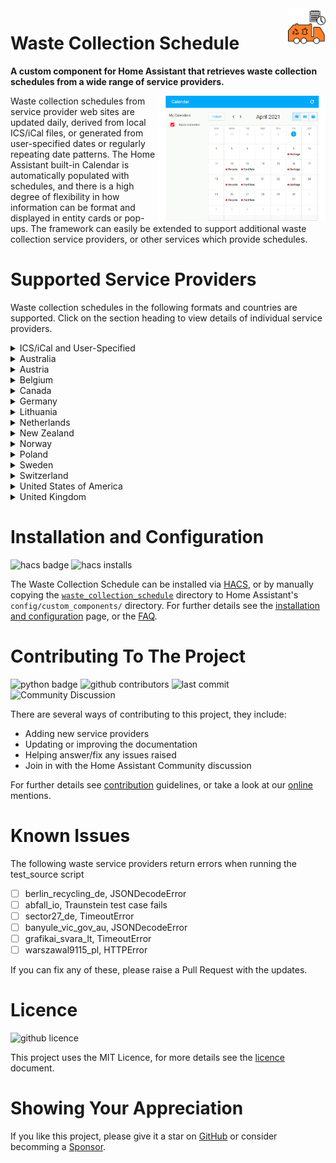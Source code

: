 <!-- GitHub Markdown Reference: https://docs.github.com/en/get-started/writing-on-github/getting-started-with-writing-and-formatting-on-github -->

<img src="/images/icon.png" alt="Waste Collection Schedule logo" title="Waste Collection Schedule" align="right" height="60" />

# Waste Collection Schedule

**A custom component for Home Assistant that retrieves waste collection schedules from a wide range of service providers.**

<img src="/images/wcs_animated.gif" alt="Waste Collection Schedule animation" title="Waste Collection Schedule" align="right" height="200" />
Waste collection schedules from service provider web sites are updated daily, derived from local ICS/iCal files, or generated from user-specified dates or regularly repeating date patterns. The Home Assistant built-in Calendar is automatically populated with schedules, and there is a high degree of flexibility in how information can be format and displayed in entity cards or pop-ups. The framework can easily be extended to support additional waste collection service providers, or other services which provide schedules.

# Supported Service Providers

Waste collection schedules in the following formats and countries are supported. Click on the section heading to view details of individual service providers.

<details>
<summary>ICS/iCal and User-Specified</summary>
<p>

- [Generic ICS / iCal File](/doc/source/ics.md)
- [User Specified](/doc/source/static.md)
</p>
</details>

<details>
<summary>Australia</summary>
<p>

- [Banyule City Council](/doc/source/banyule_vic_gov_au.md)
- [Belmont City Council](/doc/source/belmont_wa_gov_au.md)
- [Brisbane City Council](/doc/source/brisbane_qld_gov_au.md)
- [Campbelltown City Council](/doc/source/campbelltown_nsw_gov_au.md)
- [City of Canada Bay Council](/doc/source/canadabay_nsw_gov_au.md)
- [Inner West Council (NSW)](/doc/source/innerwest_nsw_gov_au.md)
- [Ku-ring-gai Council](/doc/source/kuringgai_nsw_gov_au.md)
- [Macedon Ranges Shire Council, Melbourne](/doc/source/mrsc_vic_gov_au.md)
- [Maroondah City Council](/doc/source/maroondah_vic_gov_au.md)
- [Melton City Council, Melbourne](/doc/source/melton_vic_gov_au.md)
- [Nillumbik Shire Council](/doc/source/nillumbik_vic_gov_au.md)
- [North Adelaide Waste Management Authority, South Australia](/doc/source/nawma_sa_gov_au.md)
- [RecycleSmart](/doc/source/recyclesmart_com.md)
- [Stonnington City Council, Melbourne](/doc/source/stonnington_vic_gov_au.md)
- [The Hills Council, Sydney](/doc/source/thehills_nsw_gov_au.md)
- [Wyndham City Council, Melbourne](/doc/source/wyndham_vic_gov_au.md)
</p>
</details>

<details>
<summary>Austria</summary>
<p>

- [BMV.at](/doc/source/bmv_at.md)
- [Data.Umweltprofis](/doc/source/data_umweltprofis_at.md)
- [Korneuburg Stadtservice](/doc/source/korneuburg_stadtservice_at.md)
- [WSZ-Moosburg.at](/doc/source/wsz_moosburg_at.md)
</p>
</details>

<details>
<summary>Belgium</summary>
<p>

- [Hygea.be](/doc/source/hygea_be.md)
- [Recycle! / RecycleApp.be](/doc/source/recycleapp_be.md)
</p>
</details>

<details>
<summary>Canada</summary>
<p>

- [City of Toronto](/doc/source/toronto_ca.md)
</p>
</details>

<details>
<summary>Germany</summary>
<p>

- [Abfall.IO / AbfallPlus.de](/doc/source/abfall_io.md)
- [AbfallNavi.de (RegioIT.de)](/doc/source/abfallnavi_de.md)
- [Abfallkalender Würzburg](/doc/source/wuerzburg_de.md)
- [Abfalltermine Forchheim](/doc/source/abfalltermine_forchheim_de.md)
- [Abfallwirtschaft Bremen](/doc/source/c_trace_de.md)
- [Abfallwirtschaft Landkreis Harburg](/doc/source/aw_harburg_de.md)
- [Abfallwirtschaft Landkreis Wolfenbüttel](/doc/source/alw_wf_de.md)
- [Abfallwirtschaft Neckar-Odenwald-Kreis](/doc/source/awn_de.md)
- [Abfallwirtschaft Rendsburg](/doc/source/awr_de.md)
- [Abfallwirtschaft Stuttgart](/doc/source/stuttgart_de.md)
- [Abfallwirtschaft Südholstein](/doc/source/awsh_de.md)
- [Abfallwirtschaft Zollernalbkreis](/doc/source/abfall_zollernalbkreis_de.md)
- [Alb-Donau-Kreis](/doc/source/buergerportal_de.md)
- [ART Trier](/doc/source/art_trier_de.md)
- [AWB Bad Kreuznach](/doc/source/awb_bad_kreuznach_de.md)
- [AWB Esslingen](/doc/source/awb_es_de.md)
- [AWB Landkreis Augsburg](/doc/source/c_trace_de.md)
- [AWB Limburg-Weilburg](/doc/source/awb_lm_de.md)
- [AWB Oldenburg](/doc/source/awb_oldenburg_de.md)
- [AWBKoeln.de](/doc/source/awbkoeln_de.md)
- [AWIDO-online.de](/doc/source/awido_de.md)
- [Berlin-Recycling.de](/doc/source/berlin_recycling_de.md)
- [Bogenschuetz-Entsorgung.de](/doc/source/infeo_at.md)
- [BSR.de / Berliner Stadtreinigungsbetriebe](/doc/source/bsr_de.md)
- [C-Trace.de](/doc/source/c_trace_de.md)
- [Cochem-Zell](/doc/source/cochem_zell_online_de.md)
- [EGN-Abfallkalender.de](/doc/source/egn_abfallkalender_de.md)
- [Erlangen-Höchstadt](/doc/source/erlangen_hoechstadt_de.md)
- [Jumomind.de](/doc/source/jumomind_de.md)
- [KAEV Niederlausitz](/doc/source/kaev_niederlausitz_de.md)
- [KWB-Goslar.de](/doc/source/kwb_goslar_de.md)
- [KWU-Entsorgung](/doc/source/kwu_de.md)
- [Landkreis-Wittmund.de](/doc/source/landkreis_wittmund_de.md)
- [Landkreis Rhön Grabfeld](/doc/source/landkreis_rhoen_grabfeld.md)
- [Landkreis Schwäbisch Hall](/doc/source/lrasha_de.md)
- [Muellmax.de](/doc/source/muellmax_de.md)
- [MyMuell App](/doc/source/jumomind_de.md)
- [Neunkirchen Siegerland](/doc/source/abfall_neunkirchen_siegerland_de.md)
- [RegioEntsorgung](/doc/source/regioentsorgung_de.md)
- [Rhein-Hunsrück Entsorgung (RHE)](/doc/source/rh_entsorgung_de.md)
- [Sector27.de](/doc/source/sector27_de.md)
- [Stadtreinigung Dresden](/doc/source/stadtreinigung_dresden_de.md)
- [Stadtreinigung.Hamburg](/doc/source/stadtreinigung_hamburg.md)
- [Stadtreinigung-Leipzig.de](/doc/source/stadtreinigung_leipzig_de.md)
- [Stadt-Willich.de](/doc/source/stadt_willich_de.md)
- [StadtService Brühl](/doc/source/stadtservice_bruehl_de.md)
- [Städteservice Raunheim Rüsselsheim](/doc/source/staedteservice_de.md)
- [Südbrandenburgischer Abfallzweckverband](/doc/source/sbazv_de.md)
- [Umweltbetrieb Stadt Bielefeld](/doc/source/bielefeld_de.md)
- [WAS Wolfsburg](/doc/source/was_wolfsburg_de.md)
- [Wermeldkirchen](/doc/source/wermelskirchen_de.md)
- [Zweckverband Abfallwirtschaft Werra-Meißner-Kreis](/doc/source/zva_wmk_de.md)

</p>
</details>

<details>
<summary>Lithuania</summary>
<p>

- [Kauno švara](/doc/source/grafikai_svara_lt.md)
</p>
</details>

<details>
<summary>Netherlands</summary>
<p>

- [HVCGroep and others](/doc/source/hvcgroep_nl.md)
- [Ximmio](/doc/source/ximmio_nl.md)
</p>
</details>

<details>
<summary>New Zealand</summary>
<p>

- [Auckland](/doc/source/aucklandcouncil_govt_nz.md)
- [Christchurch](/doc/source/ccc_govt_nz.md)
- [Gore, Invercargill & Southland](/doc/source/wastenet_org_nz.md)
- [Horowhenua District](/doc/source/horowhenua_govt_nz.md)
- [Waipa District](/doc/source/waipa_nz.md)
- [Wellington](/doc/source/wellington_govt_nz.md)
</p>
</details>

<details>
<summary>Norway</summary>
<p>

- [Min Renovasjon](/doc/source/minrenovasjon_no.md)
- [Oslo Kommune](/doc/source/oslokommune_no.md)
</p>
</details>

<details>
<summary>Poland</summary>
<p>

- [Warsaw](/doc/source/warszawa19115_pl.md)
- [Multiple communities - ecoharmonogram](/doc/source/ecoharmonogram_pl.md)
</p>
</details>

<details>
<summary>Sweden</summary>
<p>

- [Lerum.se](/doc/source/lerum_se.md)
- [Ronneby Miljöteknik](/doc/source/miljoteknik_se.md)
- [SSAM.se](/doc/source/ssam_se.md)
- [srvatervinning.se](/doc/source/srvatervinning_se.md)
- [Sysav.se](/doc/source/sysav_se.md)
- [Vasyd.se](/doc/source/vasyd_se.md)
</p>
</details>

<details>
<summary>Switzerland</summary>
<p>

- [A-Region.ch](/doc/source/a_region_ch.md)
- [Lindau.ch](/doc/source/lindau_ch.md)
</p>
</details>

<details>
<summary>United States of America</summary>
<p>

- [PGH.ST](/doc/source/pgh_st.md)
- [Republic Services](/doc/source/republicservices_com.md)
- [Seattle Public Utilities](/doc/source/seattle_gov.md)
</p>
</details>

<details>
<summary>United Kingdom</summary>
<p>

- [Bracknell Forest Council - bracknell-forest.gov.uk](/doc/source/bracknell_forest_gov_uk.md)
- [Bradford Metropolitan District Council - bradford.gov.uk](/doc/source/bradford_gov_uk.md)
- [Braintree District Council - braintree.gov.uk](/doc/source/braintree_gov_uk.md)
- [Cambridge City Council - cambridge.gov.uk](/doc/source/cambridge_gov_uk.md)
- [Canterbury City Council - canterbury.gov.uk](/doc/source/canterbury_gov_uk.md)
- [Cheshire East Council - cheshireeast.gov.uk](/doc/source/cheshire_east_gov_uk.md)
- [Chesterfield Borough Council - chesterfield.gov.uk](/doc/source/chesterfield_gov_uk.md)
- [Colchester Borough Council - colchester.gov.uk](/doc/source/colchester_gov_uk.md)
- [Cornwall Council - cornwall.gov.uk](/doc/source/cornwall_gov_uk.md)
- [Derby City Council - derby.gov.uk](/doc/source/derby_gov_uk.md)
- [Eastbourne Borough Council - lewes-eastbourne.gov.uk](/doc/source/environmentfirst_co_uk.md)
- [Elmbridge Borough Council - elmbridge.gov.uk](/doc/source/elmbridge_gov_uk.md)
- [Guildford Borough Council - guildford.gov.uk](/doc/source/guildford_gov_uk.md)
- [Harborough District Council - harborough.gov.uk](/doc/source/fccenvironment_co_uk.md)
- [Huntingdonshire District Council - huntingdonshire.gov.uk](/doc/source/huntingdonshire_gov_uk.md)
- [The Royal Borough of Kingston - kinston.gov.uk](/doc/source/kingston_gov_uk.md)
- [Lewes District Council - lewes-eastbourne.gov.uk](/doc/source/environmentfirst_co_uk.md)
- [London Borough of Lewisham - lewisham.gov.uk](.doc/source/lewisham_gov_uk.md)
- [Manchester City Council - manchester.gov.uk](/doc/source/manchester_uk.md)
- [Newcastle City Council - newcastle.gov.uk](/doc/source/newcastle_gov_uk.md)
- [North Somerset Council - n-somerset.gov.uk](/doc/source/nsomerset_gov_uk.md)
- [Nottingham City Council - nottinghamcity.gov.uk](/doc/source/nottingham_city_gov_uk.md)
- [Peterborough City Council - peterborough.gov.uk](/doc/source/peterborough_gov_uk.md)
- [Richmondshire District Council - richmondshire.gov.uk](/doc/source/richmondshire_gov_uk.md)
- [Rushmoor Borough Council - rushmoor.gov.uk](/doc/source/rushmoor_gov_uk.md)
- [Sheffield City Council - sheffield.gov.uk](/doc/source/sheffield_gov_uk.md)
- [South Cambridgeshire District Council - scambs.gov.uk](/doc/source/scambs_gov_uk.md)
- [South Norfolk and Broadland Council - southnorfolkandbroadland.gov.uk](/doc/source/south_norfolk_and_broadland_gov_uk.md)
- [Stevenage Borough Council - stevenage.gov.uk](/doc/source/stevenage_gov_uk.md)
- [Tewkwsbury Borough Council - tewkesbury.gov.uk](/doc/source/tewkesbury_gov_uk.md)
- [City of York Council - york.gov.uk](/doc/source/york_gov_uk.md)
- [Walsall Council - walsall.gov.uk](/doc/source/walsall_gov_uk.md)
- [West Berkshire Council - westberks.gov.uk](/doc/source/westberks_gov_uk.md)
- [Wiltshire Council - wiltshire.gov.uk](/doc/source/wiltshire_gov_uk.md)
</p>
</details>

# Installation and Configuration
![hacs badge](https://img.shields.io/badge/HACS-Default-orange)
![hacs installs](https://img.shields.io/endpoint.svg?url=https%3A%2F%2Flauwbier.nl%2Fhacs%2Fwaste_collection_schedule)

The Waste Collection Schedule can be installed via [HACS](https://hacs.xyz/), or by manually copying the [`waste_collection_schedule`](https://github.com/mampfes/hacs_waste_collection_schedule/tree/master/custom_components) directory to Home Assistant's `config/custom_components/` directory. For further details see the [installation and configuration](/doc/installation.md) page, or the [FAQ](/doc/faq.md).

# Contributing To The Project
![python badge](https://img.shields.io/badge/Made%20with-Python-orange)
![github contributors](https://img.shields.io/github/contributors/mampfes/hacs_waste_collection_schedule?color=orange)
![last commit](https://img.shields.io/github/last-commit/mampfes/hacs_waste_collection_schedule?color=orange)
![Community Discussion](https://img.shields.io/badge/Home%20Assistant%20Community-Discussion-orange)

There are several ways of contributing to this project, they include:
- Adding new service providers
- Updating or improving the documentation
- Helping answer/fix any issues raised
- Join in with the Home Assistant Community discussion

For further details see [contribution](/doc/contributing.md) guidelines, or take a look at our [online](/doc/online.md) mentions.

<!--
# Development Roadmap
The top 3 things on the development wish-list are:
- [ ] idea #1 - short description
- [ ] idea #2 - short description
- [ ] idea #3 - short description

If you'd like to help with any of these, please raise an [issue](https://github.com/mampfes/hacs_waste_collection_schedule/issues) indicating which item you'd like to work on.
-->

<!--
# Code of Conduct
 Not sure if this is relevant for this project.
-->

# Known Issues
The following waste service providers return errors when running the test_source script
- [ ] berlin_recycling_de, JSONDecodeError
- [ ] abfall_io, Traunstein test case fails
- [ ] sector27_de, TimeoutError
- [ ] banyule_vic_gov_au,  JSONDecodeError
- [ ] grafikai_svara_lt, TimeoutError
- [ ] warszawal9115_pl, HTTPError

If you can fix any of these, please raise a Pull Request with the updates.

# Licence
![github licence](https://img.shields.io/badge/Licence-MIT-orange)

This project uses the MIT Licence, for more details see the [licence](/doc/licence.md) document.

# Showing Your Appreciation
If you like this project, please give it a star on [GitHub](https://github.com/mampfes/hacs_waste_collection_schedule) or consider becomming a [Sponsor](https://github.com/sponsors/mampfes).
